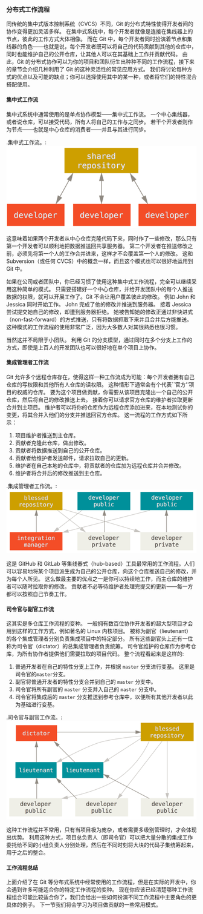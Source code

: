 ### 分布式工作流程


同传统的集中式版本控制系统（CVCS）不同，Git 的分布式特性使得开发者间的协作变得更加灵活多样。
在集中式系统中，每个开发者就像是连接在集线器上的节点，彼此的工作方式大体相像。
而在 Git 中，每个开发者同时扮演着节点和集线器的角色——也就是说，每个开发者既可以将自己的代码贡献到其他的仓库中，同时也能维护自己的公开仓库，让其他人可以在其基础上工作并贡献代码。
由此，Git 的分布式协作可以为你的项目和团队衍生出种种不同的工作流程，接下来的章节会介绍几种利用了 Git 的这种灵活性的常见应用方式。
我们将讨论每种方式的优点以及可能的缺点；你可以选择使用其中的某一种，或者将它们的特性混合搭配使用。

#### 集中式工作流


集中式系统中通常使用的是单点协作模型——集中式工作流。
一个中心集线器，或者说仓库，可以接受代码，所有人将自己的工作与之同步。
若干个开发者则作为节点——也就是中心仓库的消费者——并且与其进行同步。

.集中式工作流。:
![集中式工作流。](../images/centralized_workflow.png)

这意味着如果两个开发者从中心仓库克隆代码下来，同时作了一些修改，那么只有第一个开发者可以顺利地把数据推送回共享服务器。
第二个开发者在推送修改之前，必须先将第一个人的工作合并进来，这样才不会覆盖第一个人的修改。
这和 Subversion（或任何 CVCS）中的概念一样，而且这个模式也可以很好地运用到 Git 中。

如果在公司或者团队中，你已经习惯了使用这种集中式工作流程，完全可以继续采用这种简单的模式。
只需要搭建好一个中心仓库，并给开发团队中的每个人推送数据的权限，就可以开展工作了。Git 不会让用户覆盖彼此的修改。
例如 John 和 Jessica 同时开始工作。
John 完成了他的修改并推送到服务器。
接着 Jessica 尝试提交她自己的修改，却遭到服务器拒绝。
她被告知她的修改正通过非快进式（non-fast-forward）的方式推送，只有将数据抓取下来并且合并后方能推送。
这种模式的工作流程的使用非常广泛，因为大多数人对其很熟悉也很习惯。

当然这并不局限于小团队。
利用 Git 的分支模型，通过同时在多个分支上工作的方式，即使是上百人的开发团队也可以很好地在单个项目上协作。

#### 集成管理者工作流

Git 允许多个远程仓库存在，使得这样一种工作流成为可能：每个开发者拥有自己仓库的写权限和其他所有人仓库的读权限。
这种情形下通常会有个代表``官方''项目的权威的仓库。
要为这个项目做贡献，你需要从该项目克隆出一个自己的公开仓库，然后将自己的修改推送上去。
接着你可以请求官方仓库的维护者拉取更新合并到主项目。
维护者可以将你的仓库作为远程仓库添加进来，在本地测试你的变更，将其合并入他们的分支并推送回官方仓库。
这一流程的工作方式如下所示：

1.  项目维护者推送到主仓库。
2.  贡献者克隆此仓库，做出修改。
3.  贡献者将数据推送到自己的公开仓库。
4.  贡献者给维护者发送邮件，请求拉取自己的更新。
5.  维护者在自己本地的仓库中，将贡献者的仓库加为远程仓库并合并修改。
6.  维护者将合并后的修改推送到主仓库。

.集成管理者工作流。:
![集成管理者工作流。](../images/integration-manager.png)

这是 GitHub 和 GitLab 等集线器式（hub-based）工具最常用的工作流程。人们可以容易地将某个项目派生成为自己的公开仓库，向这个仓库推送自己的修改，并为每个人所见。
这么做最主要的优点之一是你可以持续地工作，而主仓库的维护者可以随时拉取你的修改。
贡献者不必等待维护者处理完提交的更新——每一方都可以按照自己节奏工作。

#### 司令官与副官工作流

这其实是多仓库工作流程的变种。
一般拥有数百位协作开发者的超大型项目才会用到这样的工作方式，例如著名的 Linux 内核项目。
被称为副官（lieutenant）的各个集成管理者分别负责集成项目中的特定部分。
所有这些副官头上还有一位称为司令官（dictator）的总集成管理者负责统筹。
司令官维护的仓库作为参考仓库，为所有协作者提供他们需要拉取的项目代码。
整个流程看起来是这样的:

1.  普通开发者在自己的特性分支上工作，并根据 `master` 分支进行变基。
    这里是司令官的`master`分支。
2.  副官将普通开发者的特性分支合并到自己的 `master` 分支中。
3.  司令官将所有副官的 `master` 分支并入自己的 `master` 分支中。
4.  司令官将集成后的 `master` 分支推送到参考仓库中，以便所有其他开发者以此为基础进行变基。

.司令官与副官工作流。:
![司令官与副官工作流。](../images/benevolent-dictator.png)

这种工作流程并不常用，只有当项目极为庞杂，或者需要多级别管理时，才会体现出优势。
利用这种方式，项目总负责人（即司令官）可以把大量分散的集成工作委托给不同的小组负责人分别处理，然后在不同时刻将大块的代码子集统筹起来，用于之后的整合。

#### 工作流程总结

上面介绍了在 Git 等分布式系统中经常使用的工作流程，但是在实际的开发中，你会遇到许多可能适合你的特定工作流程的变种。
现在你应该已经清楚哪种工作流程组合可能比较适合你了，我们会给出一些如何扮演不同工作流程中主要角色的更具体的例子。
下一节我们将会学习为项目做贡献的一些常用模式。
